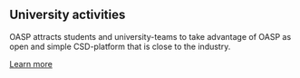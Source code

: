 ## University activities
OASP attracts students and university-teams to take advantage of OASP as open and simple CSD-platform that is close to the industry.

[Learn more](https://www.google.com)
